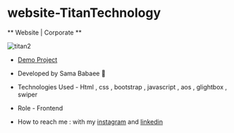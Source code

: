 # website-TitanTechnology

** Website | Corporate **

![titan2](https://github.com/sama-babaee-web/website-TitanTechnology/assets/107030945/ada332b9-1a2d-4c25-b41b-ec6d5361e591)


- [Demo Project](https://sama-babaee-web.github.io/website-TitanTechnology/)

- Developed by Sama Babaee 👻

- Technologies Used - Html , css , bootstrap , javascript , aos , glightbox , swiper 

- Role - Frontend

- How to reach me : with my [instagram](https://www.instagram.com/sama_babaee_web/) and [linkedin](https://www.linkedin.com/in/sama-babaee-54135324b/)
